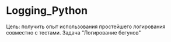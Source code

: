 # Logging_Python
Цель: получить опыт использования простейшего логирования совместно с тестами.  Задача "Логирование бегунов"
